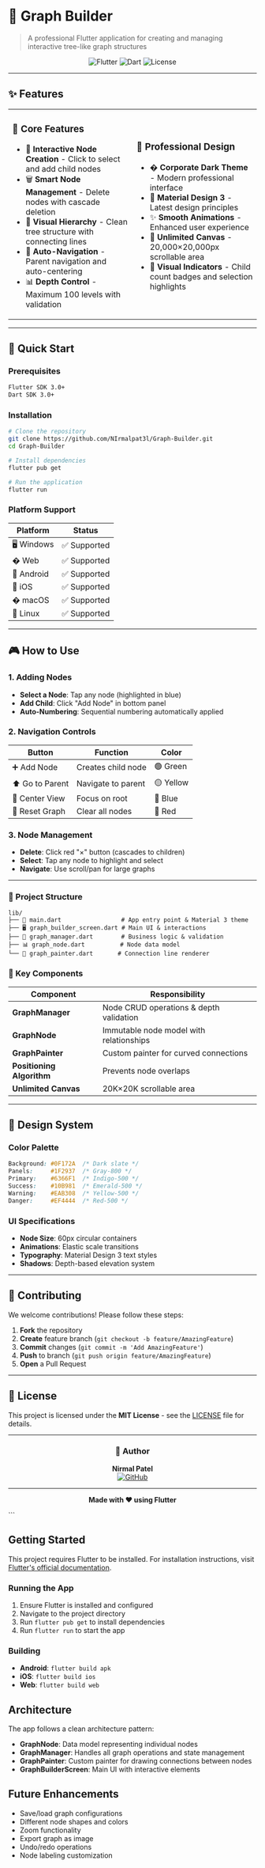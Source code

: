 # 🌳 Graph Builder

> A professional Flutter application for creating and managing interactive tree-like graph structures

<div align="center">

![Flutter](https://img.shields.io/badge/Flutter-02569B?style=for-the-badge&logo=flutter&logoColor=white)
![Dart](https://img.shields.io/badge/Dart-0175C2?style=for-the-badge&logo=dart&logoColor=white)
![License](https://img.shields.io/badge/License-MIT-green?style=for-the-badge)

</div>

---

## ✨ Features

<table>
<tr>
<td width="50%">

### 🎯 Core Features
- 📝 **Interactive Node Creation** - Click to select and add child nodes
- 🗑️ **Smart Node Management** - Delete nodes with cascade deletion
- 🌳 **Visual Hierarchy** - Clean tree structure with connecting lines
- 🎯 **Auto-Navigation** - Parent navigation and auto-centering
- 📊 **Depth Control** - Maximum 100 levels with validation

</td>
<td width="50%">

### 🎨 Professional Design
- � **Corporate Dark Theme** - Modern professional interface
- 📱 **Material Design 3** - Latest design principles
- ✨ **Smooth Animations** - Enhanced user experience
- 📐 **Unlimited Canvas** - 20,000×20,000px scrollable area
- 🔢 **Visual Indicators** - Child count badges and selection highlights

</td>
</tr>
</table>

---

## 🚀 Quick Start

### Prerequisites
```bash
Flutter SDK 3.0+
Dart SDK 3.0+
```

### Installation
```bash
# Clone the repository
git clone https://github.com/NIrmalpat3l/Graph-Builder.git
cd Graph-Builder

# Install dependencies
flutter pub get

# Run the application
flutter run
```

### Platform Support
| Platform | Status |
|----------|--------|
| 🖥️ Windows | ✅ Supported |
| � Web | ✅ Supported |
| 📱 Android | ✅ Supported |
| 🍎 iOS | ✅ Supported |
| �️ macOS | ✅ Supported |
| 🐧 Linux | ✅ Supported |

---

## 🎮 How to Use

### 1. Adding Nodes
- **Select a Node**: Tap any node (highlighted in blue)
- **Add Child**: Click "Add Node" in bottom panel
- **Auto-Numbering**: Sequential numbering automatically applied

### 2. Navigation Controls
| Button | Function | Color |
|--------|----------|-------|
| ➕ Add Node | Creates child node | 🟢 Green |
| ⬆️ Go to Parent | Navigate to parent | 🟡 Yellow |
| 🎯 Center View | Focus on root | 🔵 Blue |
| 🔄 Reset Graph | Clear all nodes | 🔴 Red |

### 3. Node Management
- **Delete**: Click red "×" button (cascades to children)
- **Select**: Tap any node to highlight and select
- **Navigate**: Use scroll/pan for large graphs

---


</div>

### 📁 Project Structure
```
lib/
├── 🚀 main.dart                 # App entry point & Material 3 theme
├── 🖥️ graph_builder_screen.dart # Main UI & interactions
├── 🧠 graph_manager.dart        # Business logic & validation
├── 📊 graph_node.dart          # Node data model
└── 🎨 graph_painter.dart       # Connection line renderer
```

### 🔧 Key Components
| Component | Responsibility |
|-----------|----------------|
| **GraphManager** | Node CRUD operations & depth validation |
| **GraphNode** | Immutable node model with relationships |
| **GraphPainter** | Custom painter for curved connections |
| **Positioning Algorithm** | Prevents node overlaps |
| **Unlimited Canvas** | 20K×20K scrollable area |

---

## 🎨 Design System

### Color Palette
```css
Background: #0F172A  /* Dark slate */
Panels:     #1F2937  /* Gray-800 */
Primary:    #6366F1  /* Indigo-500 */
Success:    #10B981  /* Emerald-500 */
Warning:    #EAB308  /* Yellow-500 */
Danger:     #EF4444  /* Red-500 */
```

### UI Specifications
- **Node Size**: 60px circular containers
- **Animations**: Elastic scale transitions
- **Typography**: Material Design 3 text styles
- **Shadows**: Depth-based elevation system

---

## 🤝 Contributing

We welcome contributions! Please follow these steps:

1. **Fork** the repository
2. **Create** feature branch (`git checkout -b feature/AmazingFeature`)
3. **Commit** changes (`git commit -m 'Add AmazingFeature'`)
4. **Push** to branch (`git push origin feature/AmazingFeature`)
5. **Open** a Pull Request

---

## 📄 License

This project is licensed under the **MIT License** - see the [LICENSE](LICENSE) file for details.

---

<div align="center">

### 👤 Author
**Nirmal Patel**  
[![GitHub](https://img.shields.io/badge/GitHub-100000?style=for-the-badge&logo=github&logoColor=white)](https://github.com/NIrmalpat3l)

---

**Made with ❤️ using Flutter**

</div>
```

## Getting Started

This project requires Flutter to be installed. For installation instructions, visit [Flutter's official documentation](https://docs.flutter.dev/get-started/install).

### Running the App

1. Ensure Flutter is installed and configured
2. Navigate to the project directory
3. Run `flutter pub get` to install dependencies
4. Run `flutter run` to start the app

### Building

- **Android**: `flutter build apk`
- **iOS**: `flutter build ios`
- **Web**: `flutter build web`

## Architecture

The app follows a clean architecture pattern:

- **GraphNode**: Data model representing individual nodes
- **GraphManager**: Handles all graph operations and state management
- **GraphPainter**: Custom painter for drawing connections between nodes
- **GraphBuilderScreen**: Main UI with interactive elements

## Future Enhancements

- Save/load graph configurations
- Different node shapes and colors
- Zoom functionality
- Export graph as image
- Undo/redo operations
- Node labeling customization
